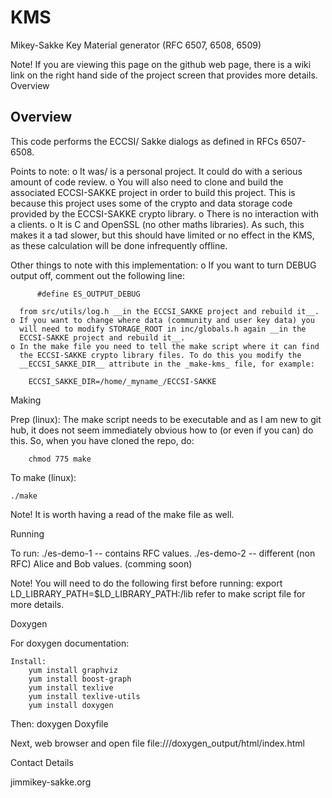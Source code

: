 # KMS

Mikey-Sakke Key Material generator (RFC 6507, 6508, 6509)

Note! If you are viewing this page on the github web page, there is a wiki link on the right hand side of the project screen that provides more details.
Overview

Overview
--------
This code performs the ECCSI/ Sakke dialogs as defined in RFCs 6507-6508.


Points to note:
    o It was/ is a personal project. It could do with a serious amount of 
      code review.
    o You will also need to clone and build the associated ECCSI-SAKKE
      project in order to build this project. This is because this 
      project uses some of the crypto and data storage code provided
      by the ECCSI-SAKKE crypto library.
    o There is no interaction with a clients.
    o It is C and OpenSSL (no other maths libraries). As such, this makes 
      it a tad slower, but this should have limited or no effect in the 
      KMS, as these calculation will be done infrequently offline.

Other things to note with this implementation:
    o If you want to turn DEBUG output off, comment out the following line:
          
          #define ES_OUTPUT_DEBUG
          
      from src/utils/log.h __in the ECCSI_SAKKE project and rebuild it__.
    o If you want to change where data (community and user key data) you 
      will need to modify STORAGE_ROOT in inc/globals.h again __in the
      ECCSI-SAKKE project and rebuild it__.
    o In the make file you need to tell the make script where it can find 
      the ECCSI-SAKKE crypto library files. To do this you modify the 
      __ECCSI_SAKKE_DIR__ attribute in the _make-kms_ file, for example:

        ECCSI_SAKKE_DIR=/home/_myname_/ECCSI-SAKKE

Making

Prep (linux):
    The make script needs to be executable and as I am new to git hub,
    it does not seem immediately obvious how to (or even if you can) do 
    this. So, when you have cloned the repo, do:

        chmod 775 make

 To make (linux):

    ./make

Note! It is worth having a read of the make file as well. 

Running

To run:
    ./es-demo-1   -- contains RFC values.
    ./es-demo-2   -- different (non RFC) Alice and Bob values. (comming soon)

Note! You will need to do the following first before running:
          export LD_LIBRARY_PATH=$LD_LIBRARY_PATH:<path-to-where-you-installed>/lib
      refer to make script file for more details.

Doxygen

For doxygen documentation:

    Install:
        yum install graphviz
        yum install boost-graph
        yum install texlive
        yum install texlive-utils
        yum install doxygen

Then:
    doxygen Doxyfile

Next, web browser and open file 
    file://<path-to-this-dir>/doxygen_output/html/index.html

Contact Details

jim<AT>mikey-sakke.org

